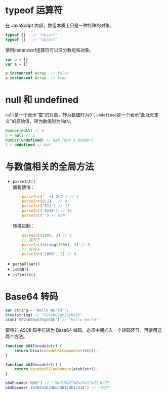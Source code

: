 # typeof 运算符
在 JavaScript 内部，数组本质上只是一种特殊的对象。  
```js
typeof {}   // "object"
typeof []   // "object"
```  

使用instanceof运算符可以区分数组和对象。
```js
var o = {}
var a = []

o instanceof Array  // false
a instanceof Array  // true
```

# null 和 undefined
`null`是一个表示“空”的对象，转为数值时为0；`undefined`是一个表示"此处无定义"的原始值，转为数值时为NaN。  
```js
Number(null) // 0
5 + null // 5
Number(undefined) // NaN (Not a Number)
5 + undefined // NaN
```

# 与数值相关的全局方法
- `parseInt()`  
    解析数值：
    ```js
        parseInt('  +1.2e2') // 1
        parseInt(011)   // 9
        parseInt('011') // 11
        parseInt('0x10') // 16
        parseInt('') // NaN
    ```  
    转换进制：
    ```js
        parseInt(1000, 2) // 8
        // 等同于
        parseInt(string(1000), 2) // 8
        // 等同于
        parseInt('1000', 2) // 8
    ```
- `parseFloat()`
- `isNaN()`
- `isFinite()`

# Base64 转码
```js
var string = 'Hello World!';
btoa(string) // "SGVsbG8gV29ybGQh"
atob('SGVsbG8gV29ybGQh') // "Hello World!"
```  

要将非 ASCII 码字符转为 Base64 编码，必须中间插入一个转码环节，再使用这两个方法。
```js
function b64Encode(str) {
    return btoa(encodeURIComponent(str));
}

function b64Decode(str) {
    return decodeURIComponent(atob(str));
}

b64Encode('你好') // "JUU0JUJEJUEwJUU1JUE1JUJE"
b64Decode('JUU0JUJEJUEwJUU1JUE1JUJE') // "你好"
```
  


